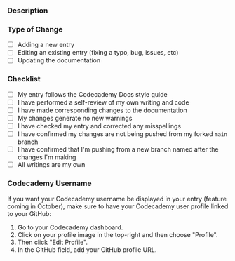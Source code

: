 ### Description

<!--- Please write a summary of the change, such as which topic(s) and file(s) that you have edited/created. Please also include relevant motivation and context: -->

### Type of Change

<!--- Please check the boxes that are relevant to this PR: -->

- [ ] Adding a new entry
- [ ] Editing an existing entry (fixing a typo, bug, issues, etc)
- [ ] Updating the documentation

### Checklist

<!--- Please check the boxes that are relevant to this PR: -->

- [ ] My entry follows the Codecademy Docs style guide
- [ ] I have performed a self-review of my own writing and code
- [ ] I have made corresponding changes to the documentation
- [ ] My changes generate no new warnings
- [ ] I have checked my entry and corrected any misspellings
- [ ] I have confirmed my changes are not being pushed from my forked `main` branch
- [ ] I have confirmed that I'm pushing from a new branch named after the changes I'm making
- [ ] All writings are my own

### Codecademy Username

If you want your Codecademy username be displayed in your entry (feature coming in October), make sure to have your Codecademy user profile linked to your GitHub:

1. Go to your Codecademy dashboard.
2. Click on your profile image in the top-right and then choose "Profile".
3. Then click "Edit Profile".
4. In the GitHub field, add your GitHub profile URL.
